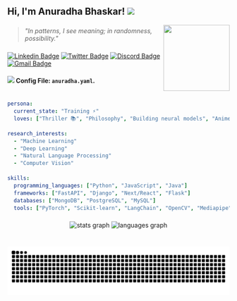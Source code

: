 <h2> Hi, I'm Anuradha Bhaskar! <img src="https://media.giphy.com/media/mGcNjsfWAjY5AEZNw6/giphy.gif" width="70"></h2>
<img align='right' src="https://i.imgflip.com/65efzo.gif" width="150" height="150" >


###

> *"In patterns, I see meaning; in randomness, possibility."*

###



[![Linkedin Badge](https://img.shields.io/badge/-LinkedIn-blue?style=flat-square&logo=Linkedin&logoColor=white&link=https://www.linkedin.com/in/anuradha-bhaskar/)](https://www.linkedin.com/in/anuradha-bhaskar/)
[![Twitter Badge](https://img.shields.io/badge/-Twitter-1DA1F2?style=flat-square&logo=Twitter&logoColor=white&link=https://x.com/anurdhaaa)](https://x.com/anurdhaaa)
[![Discord Badge](https://img.shields.io/badge/-Discord-7289DA?style=flat-square&logo=discord&logoColor=white&link=https://discord.com/users/tech_cat)](https://discord.com/users/tech_cat)
[![Gmail Badge](https://img.shields.io/badge/-Gmail-d14836?style=flat-square&logo=Gmail&logoColor=white&link=mailto:anuradha.t.bhaskar@gmail.com)](mailto:anuradha.t.bhaskar@gmail.com)



#### <img src="https://media.giphy.com/media/VgCDAzcKvsR6OM0uWg/giphy.gif" width="50"> Config File: `anuradha.yaml`.  

```yaml

persona:
  current_state: "Training ⚡"
  loves: ["Thriller 📚", "Philosophy", "Building neural models", "Anime"]

research_interests:
  - "Machine Learning"
  - "Deep Learning"
  - "Natural Language Processing"
  - "Computer Vision"

skills:
  programming_languages: ["Python", "JavaScript", "Java"]
  frameworks: ["FastAPI", "Django", "Next/React", "Flask"]
  databases: ["MongoDB", "PostgreSQL", "MySQL"]
  tools: ["PyTorch", "Scikit-learn", "LangChain", "OpenCV", "Mediapipe", "HuggingFace"]

```


###



###

<div align="center">
  <img src="https://github-readme-stats.vercel.app/api?username=Anuradha-bhaskar&hide_title=false&hide_rank=false&show_icons=true&include_all_commits=true&count_private=true&disable_animations=false&theme=gotham&locale=en&hide_border=false" height='165' alt="stats graph"  />
  <img src="https://github-readme-stats.vercel.app/api/top-langs?username=anuradha-bhaskar&locale=en&hide_title=false&layout=compact&card_width=320&langs_count=5&theme=gotham&hide_border=false" height='300'  alt="languages graph"  />
</div>



###



###
<br clear="both">
<div align="center">
<img src="https://raw.githubusercontent.com/anuradha-bhaskar/anuradha-bhaskar/output/snake.svg" alt="Snake animation" />
</div>

###
